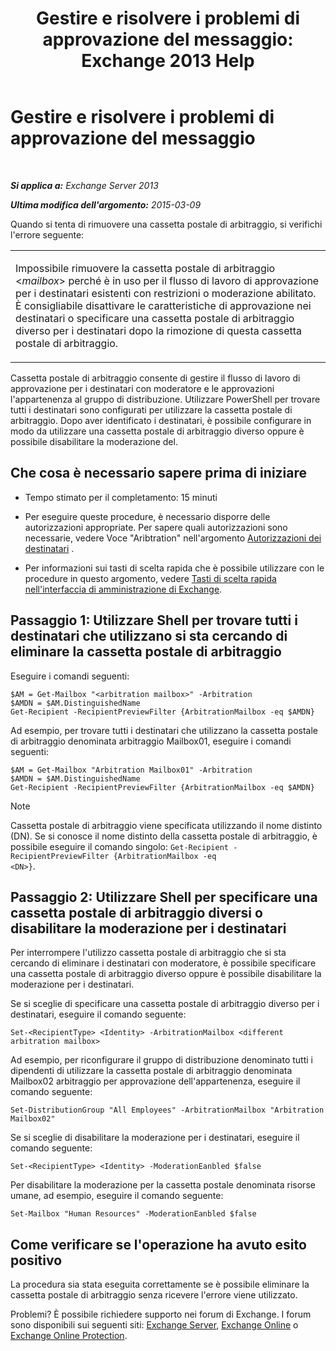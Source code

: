 ﻿---
title: 'Gestire e risolvere i problemi di approvazione del messaggio: Exchange 2013 Help'
TOCTitle: Gestire e risolvere i problemi di approvazione del messaggio
ms:assetid: 860df43f-a05b-4da3-83f1-68d3123a923d
ms:mtpsurl: https://technet.microsoft.com/it-it/library/Dd298110(v=EXCHG.150)
ms:contentKeyID: 52063119
ms.date: 05/22/2018
mtps_version: v=EXCHG.150
ms.translationtype: MT
---

# Gestire e risolvere i problemi di approvazione del messaggio

 

_**Si applica a:** Exchange Server 2013_

_**Ultima modifica dell'argomento:** 2015-03-09_

Quando si tenta di rimuovere una cassetta postale di arbitraggio, si verifichi l'errore seguente:


<table>
<colgroup>
<col style="width: 100%" />
</colgroup>
<tbody>
<tr class="odd">
<td><p>Impossibile rimuovere la cassetta postale di arbitraggio &lt;<em>mailbox</em>&gt; perché è in uso per il flusso di lavoro di approvazione per i destinatari esistenti con restrizioni o moderazione abilitato. È consigliabile disattivare le caratteristiche di approvazione nei destinatari o specificare una cassetta postale di arbitraggio diverso per i destinatari dopo la rimozione di questa cassetta postale di arbitraggio.</p></td>
</tr>
</tbody>
</table>


Cassetta postale di arbitraggio consente di gestire il flusso di lavoro di approvazione per i destinatari con moderatore e le approvazioni l'appartenenza al gruppo di distribuzione. Utilizzare PowerShell per trovare tutti i destinatari sono configurati per utilizzare la cassetta postale di arbitraggio. Dopo aver identificato i destinatari, è possibile configurare in modo da utilizzare una cassetta postale di arbitraggio diverso oppure è possibile disabilitare la moderazione del.

## Che cosa è necessario sapere prima di iniziare

  - Tempo stimato per il completamento: 15 minuti

  - Per eseguire queste procedure, è necessario disporre delle autorizzazioni appropriate. Per sapere quali autorizzazioni sono necessarie, vedere Voce "Aribtration" nell'argomento [Autorizzazioni dei destinatari](recipients-permissions-exchange-2013-help.md) .

  - Per informazioni sui tasti di scelta rapida che è possibile utilizzare con le procedure in questo argomento, vedere [Tasti di scelta rapida nell'interfaccia di amministrazione di Exchange](keyboard-shortcuts-in-the-exchange-admin-center-exchange-online-protection-help.md).

## Passaggio 1: Utilizzare Shell per trovare tutti i destinatari che utilizzano si sta cercando di eliminare la cassetta postale di arbitraggio

Eseguire i comandi seguenti:

    $AM = Get-Mailbox "<arbitration mailbox>" -Arbitration
    $AMDN = $AM.DistinguishedName
    Get-Recipient -RecipientPreviewFilter {ArbitrationMailbox -eq $AMDN}

Ad esempio, per trovare tutti i destinatari che utilizzano la cassetta postale di arbitraggio denominata arbitraggio Mailbox01, eseguire i comandi seguenti:

    $AM = Get-Mailbox "Arbitration Mailbox01" -Arbitration
    $AMDN = $AM.DistinguishedName
    Get-Recipient -RecipientPreviewFilter {ArbitrationMailbox -eq $AMDN}


> [!NOTE]
> Cassetta postale di arbitraggio viene specificata utilizzando il nome distinto (DN). Se si conosce il nome distinto della cassetta postale di arbitraggio, è possibile eseguire il comando singolo: <CODE>Get-Recipient -RecipientPreviewFilter {ArbitrationMailbox -eq &lt;DN&gt;}</CODE>.



## Passaggio 2: Utilizzare Shell per specificare una cassetta postale di arbitraggio diversi o disabilitare la moderazione per i destinatari

Per interrompere l'utilizzo cassetta postale di arbitraggio che si sta cercando di eliminare i destinatari con moderatore, è possibile specificare una cassetta postale di arbitraggio diverso oppure è possibile disabilitare la moderazione per i destinatari.

Se si sceglie di specificare una cassetta postale di arbitraggio diverso per i destinatari, eseguire il comando seguente:

    Set-<RecipientType> <Identity> -ArbitrationMailbox <different arbitration mailbox>

Ad esempio, per riconfigurare il gruppo di distribuzione denominato tutti i dipendenti di utilizzare la cassetta postale di arbitraggio denominata Mailbox02 arbitraggio per approvazione dell'appartenenza, eseguire il comando seguente:

    Set-DistributionGroup "All Employees" -ArbitrationMailbox "Arbitration Mailbox02"

Se si sceglie di disabilitare la moderazione per i destinatari, eseguire il comando seguente:

    Set-<RecipientType> <Identity> -ModerationEanbled $false

Per disabilitare la moderazione per la cassetta postale denominata risorse umane, ad esempio, eseguire il comando seguente:

    Set-Mailbox "Human Resources" -ModerationEanbled $false

## Come verificare se l'operazione ha avuto esito positivo

La procedura sia stata eseguita correttamente se è possibile eliminare la cassetta postale di arbitraggio senza ricevere l'errore viene utilizzato.

Problemi? È possibile richiedere supporto nei forum di Exchange. I forum sono disponibili sui seguenti siti: [Exchange Server](https://go.microsoft.com/fwlink/p/?linkid=60612), [Exchange Online](https://go.microsoft.com/fwlink/p/?linkid=267542) o [Exchange Online Protection](https://go.microsoft.com/fwlink/p/?linkid=285351).

